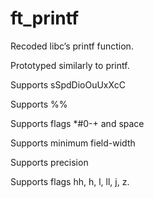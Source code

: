 # ft_printf

Recoded libc’s printf function.

Prototyped similarly to printf.

Supports sSpdDioOuUxXcC

Supports %%

Supports flags *#0-+ and space

Supports minimum field-width

Supports precision

Supports flags hh, h, l, ll, j, z.
